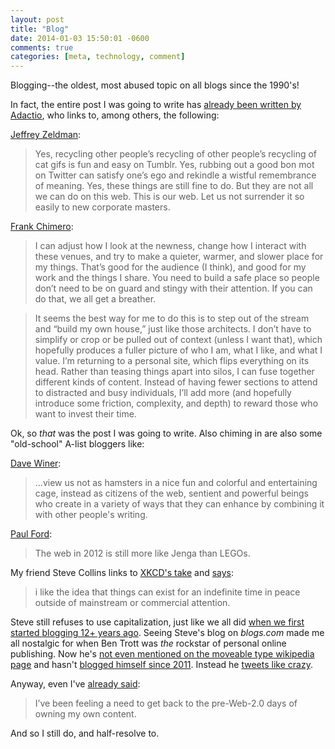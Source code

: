 ```yaml
---
layout: post
title: "Blog"
date: 2014-01-03 15:50:01 -0600
comments: true
categories: [meta, technology, comment]
---
```


Blogging--the oldest, most abused topic on all blogs since the 1990's!

In fact, the entire post I was going to write has [already been written by Adactio](http://adactio.com/journal/6620/), who links to, among others, the following:

[Jeffrey Zeldman](http://www.zeldman.com/2013/12/11/this-is-a-website/):

> Yes, recycling other people’s recycling of other people’s recycling of cat gifs is fun and easy on Tumblr. Yes, rubbing out a good bon mot on Twitter can satisfy one’s ego and rekindle a wistful remembrance of meaning. Yes, these things are still fine to do. But they are not all we can do on this web. This is our web. Let us not surrender it so easily to new corporate masters.

[Frank Chimero](http://frankchimero.com/blog/2013/12/homesteading-2014/):

> I can adjust how I look at the newness, change how I interact with these venues, and try to make a quieter, warmer, and slower place for my things. That’s good for the audience (I think), and good for my work and the things I share. You need to build a safe place so people don’t need to be on guard and stingy with their attention. If you can do that, we all get a breather.

> It seems the best way for me to do this is to step out of the stream and “build my own house,” just like those architects. I don’t have to simplify or crop or be pulled out of context (unless I want that), which hopefully produces a fuller picture of who I am, what I like, and what I value. I’m returning to a personal site, which flips everything on its head. Rather than teasing things apart into silos, I can fuse together different kinds of content. Instead of having fewer sections to attend to distracted and busy individuals, I’ll add more (and hopefully introduce some friction, complexity, and depth) to reward those who want to invest their time.

Ok, so *that* was the post I was going to write. Also chiming in are also some "old-school" A-list bloggers like:

[Dave Winer](http://scripting.com/stories/2012/03/16/beforeIUseBranch.html):

> ...view us not as hamsters in a nice fun and colorful and entertaining cage, instead as citizens of the web, sentient and powerful beings who create in a variety of ways that they can enhance by combining it with other people's writing.

[Paul Ford](http://branch.com/b/owning-your-own-words-is-it-important-1#2dr4ucqayjo):

> The web in 2012 is still more like Jenga than LEGOs.

My friend Steve Collins links to [XKCD's take](http://xkcd.com/1305/ "brilliant") and [says](http://smallritual.blogs.com/small_ritual/2013/12/forgotten.html):

> i like the idea that things can exist for an indefinite time in peace outside of mainstream or commercial attention.

Steve still refuses to use capitalization, just like we all did [when we first started blogging 12+ years ago]({{site.baseurl}}/2001/09/19/1/). Seeing Steve's blog on *blogs.com* made me all nostalgic for when Ben Trott was *the* rockstar of personal online publishing. Now he's [not even mentioned on the moveable type wikipedia page](http://en.wikipedia.org/wiki/Movable_Type) and hasn't [blogged himself since 2011](http://ben.stupidfool.org/). Instead he [tweets like crazy](https://twitter.com/btrott).

Anyway, even I've [already said]({{site.baseurl}}/2013/03/13/the-rumors-of-google-readers-death-have-not-been-greatly-exaggerated/):

> I’ve been feeling a need to get back to the pre-Web-2.0 days of owning my own content.

And so I still do, and half-resolve to. 
